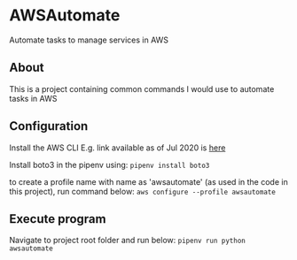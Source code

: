 # AWSAutomate

Automate tasks to manage services in AWS

## About

 This is a project containing common commands I would use to automate tasks in AWS

## Configuration

Install the AWS CLI E.g. link available as of Jul 2020 is [here](https://docs.aws.amazon.com/cli/latest/userguide/install-cliv2-windows.html)

Install boto3 in the pipenv using:
`pipenv install boto3`

to create a profile name with name as 'awsautomate' (as used in the code in this project), run command below:
`aws configure --profile awsautomate`


## Execute program

Navigate to project root folder and run below:
`pipenv run python awsautomate`
